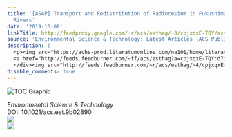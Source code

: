 ```yaml
---
title: '[ASAP] Transport and Redistribution of Radiocesium in Fukushima Fallout through
  Rivers'
date: '2019-10-08'
linkTitle: http://feedproxy.google.com/~r/acs/esthag/~3/cpjxqxE-TQY/acs.est.9b02890
source: 'Environmental Science & Technology: Latest Articles (ACS Publications)'
description: |-
  <p><img src="https://achs-prod.literatumonline.com/na101/home/literatum/publisher/achs/journals/content/esthag/0/esthag.ahead-of-print/acs.est.9b02890/20191008/images/medium/es9b02890_0005.gif" alt="TOC Graphic"/></p><div><cite>Environmental Science & Technology</cite></div><div>DOI: 10.1021/acs.est.9b02890</div><div class="feedflare">
  <a href="http://feeds.feedburner.com/~ff/acs/esthag?a=cpjxqxE-TQY:d7i0I2Tgewg:yIl2AUoC8zA"><img src="http://feeds.feedburner.com/~ff/acs/esthag?d=yIl2AUoC8zA" border="0"></img></a>
  </div><img src="http://feeds.feedburner.com/~r/acs/esthag/~4/cpjxqxE-TQY" ...
disable_comments: true
---
```

<p><img src="https://achs-prod.literatumonline.com/na101/home/literatum/publisher/achs/journals/content/esthag/0/esthag.ahead-of-print/acs.est.9b02890/20191008/images/medium/es9b02890_0005.gif" alt="TOC Graphic"/></p><div><cite>Environmental Science & Technology</cite></div><div>DOI: 10.1021/acs.est.9b02890</div><div class="feedflare">
<a href="http://feeds.feedburner.com/~ff/acs/esthag?a=cpjxqxE-TQY:d7i0I2Tgewg:yIl2AUoC8zA"><img src="http://feeds.feedburner.com/~ff/acs/esthag?d=yIl2AUoC8zA" border="0"></img></a>
</div><img src="http://feeds.feedburner.com/~r/acs/esthag/~4/cpjxqxE-TQY" ...